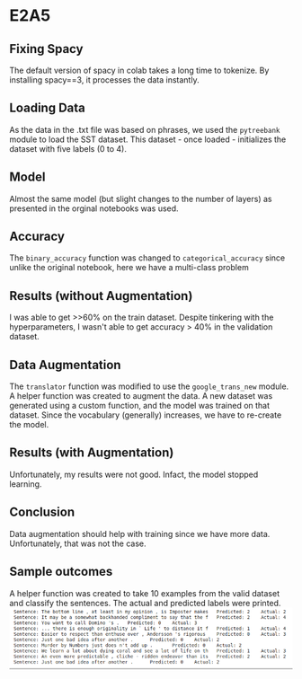 # E2A5

## Fixing Spacy   
The default version of spacy in colab takes a long time to tokenize. By installing spacy==3, it processes the data instantly.

## Loading Data   
As the data in the .txt file was based on phrases, we used the `pytreebank` module to load the SST dataset. This dataset - once loaded - initializes the dataset with five labels (0 to 4).

## Model  
Almost the same model (but slight changes to the number of layers) as presented in the orginal notebooks was used. 

## Accuracy  
The `binary_accuracy` function was changed to `categorical_accuracy` since unlike the original notebook, here we have a multi-class problem

## Results (without Augmentation)  
I was able to get >>60% on the train dataset. Despite tinkering with the hyperparameters, I wasn't able to get accuracy > 40% in the validation dataset.


## Data Augmentation  
The `translator` function was modified to use the `google_trans_new` module. A helper function was created to augment the data. A new dataset was generated using a custom function, and the model was trained on that dataset. Since the vocabulary (generally) increases, we have to re-create the model.

## Results (with Augmentation)  
Unfortunately, my results were not good. Infact, the model stopped learning.


## Conclusion  
Data augmentation should help with training since we have more data. Unfortunately, that was not the case.

## Sample outcomes
A helper function was created to take 10 examples from the valid dataset and classify the sentences. The actual and predicted labels were printed.  
![Alt text](samples.png?raw=true "Sample Outcomes")
